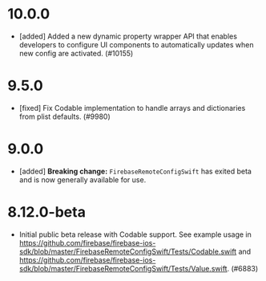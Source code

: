 # 10.0.0
- [added] Added a new dynamic property wrapper API that enables developers to configure UI components to automatically updates when new config are activated. (#10155)

# 9.5.0
- [fixed] Fix Codable implementation to handle arrays and dictionaries from plist defaults. (#9980)

# 9.0.0
- [added] **Breaking change:** `FirebaseRemoteConfigSwift` has exited beta and
  is now generally available for use.

# 8.12.0-beta
- Initial public beta release with Codable support. See example usage in
  https://github.com/firebase/firebase-ios-sdk/blob/master/FirebaseRemoteConfigSwift/Tests/Codable.swift
  and
  https://github.com/firebase/firebase-ios-sdk/blob/master/FirebaseRemoteConfigSwift/Tests/Value.swift. (#6883)
